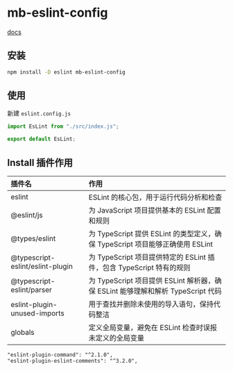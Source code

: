 # mb-eslint-config

[docs](https://eslint.nodejs.cn/)

## 安装

```bash
npm install -D eslint mb-eslint-config
```

## 使用

新建 `eslint.config.js`

```js
import EsLint from "./src/index.js";

export default EsLint;
```

## Install 插件作用

| 插件名 | 作用 |
| :--- | :--- |
| eslint | ESLint 的核心包，用于运行代码分析和检查 |
| @eslint/js | 为 JavaScript 项目提供基本的 ESLint 配置和规则 |
| @types/eslint | 为 TypeScript 提供 ESLint 的类型定义，确保 TypeScript 项目能够正确使用 ESLint |
| @typescript-eslint/eslint-plugin | 为 TypeScript 项目提供特定的 ESLint 插件，包含 TypeScript 特有的规则 |
| @typescript-eslint/parser | 为 TypeScript 项目提供 ESLint 解析器，确保 ESLint 能够理解和解析 TypeScript 代码 |
| eslint-plugin-unused-imports | 用于查找并删除未使用的导入语句，保持代码整洁 |
| globals | 定义全局变量，避免在 ESLint 检查时误报未定义的全局变量 |


    "eslint-plugin-command": "^2.1.0",
    "eslint-plugin-eslint-comments": "^3.2.0",
